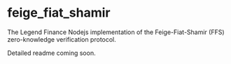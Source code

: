 # feige_fiat_shamir
The Legend Finance Nodejs implementation of the Feige-Fiat-Shamir (FFS) zero-knowledge verification protocol.

Detailed readme coming soon.

